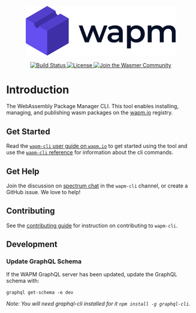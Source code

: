 <p align="center">
  <a href="https://wapm.dev" target="_blank" rel="noopener noreferrer">
    <img width="400" src="assets/logo.png" alt="Wapm logo">
  </a>
</p>

<p align="center">
  <a href="https://dev.azure.com/wasmerio/wapm-cli/_build?definitionId=2">
    <img src="https://dev.azure.com/wasmerio/wapm-cli/_apis/build/status/wasmerio.wapm-cli?branchName=master" alt="Build Status">
  </a>
  <a href="https://github.com/wasmerio/wasmer/blob/master/LICENSE">
    <img src="https://img.shields.io/github/license/wasmerio/wasmer.svg" alt="License">
  </a>
  <a href="https://spectrum.chat/wasmer">
    <img src="https://withspectrum.github.io/badge/badge.svg" alt="Join the Wasmer Community">
  </a>
</p>

# Introduction

The WebAssembly Package Manager CLI. This tool enables installing, managing, and publishing wasm packages on the [wapm.io][wapmio] registry. 

## Get Started

Read the [`wapm-cli` user guide on `wapm.io`][guide] to get started using the tool and use the [`wapm-cli` reference][reference]
for information about the cli commands.

## Get Help

Join the discussion on [spectrum chat][spectrum] in the `wapm-cli` channel, or create a GitHub issue. We love to help!

## Contributing

See the [contributing guide][contributing] for instruction on contributing to `wapm-cli`.

## Development

### Update GraphQL Schema

If the WAPM GraphQL server has been updated, update the GraphQL schema with:

```
graphql get-schema -e dev
```

_Note: You will need graphql-cli installed for it `npm install -g graphql-cli`._

[contributing]: CONTRIBUTING.md
[guide]: https://wapm.io/help/guide
[reference]: https://wapm.io/help/reference
[spectrum]: https://spectrum.chat/wasmer
[wasmer]: https://wasmer.io
[wapmio]: https://wapm.io

